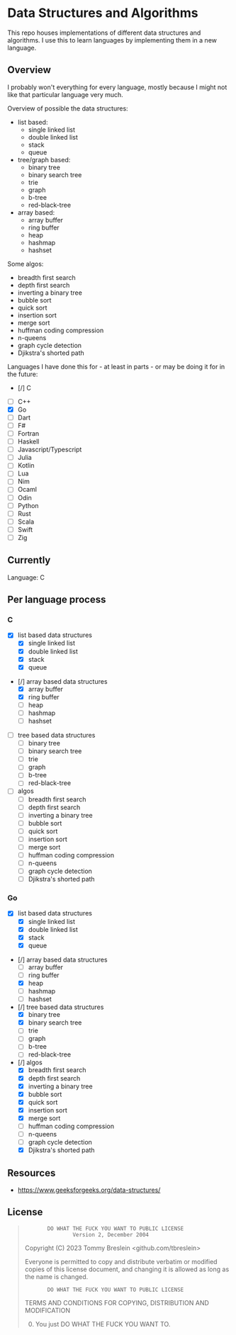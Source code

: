 # Data Structures and Algorithms

This repo houses implementations of different data structures and algorithms.
I use this to learn languages by implementing them in a new language.

## Overview

I probably won't everything for every language, mostly because I might not like that particular language very much.

Overview of possible the data structures:

- list based:
  - single linked list
  - double linked list
  - stack
  - queue
- tree/graph based:
  - binary tree
  - binary search tree
  - trie
  - graph
  - b-tree
  - red-black-tree
- array based:
  - array buffer
  - ring buffer
  - heap
  - hashmap
  - hashset

Some algos:

- breadth first search
- depth first search
- inverting a binary tree
- bubble sort
- quick sort
- insertion sort
- merge sort
- huffman coding compression
- n-queens
- graph cycle detection
- Djikstra's shorted path

Languages I have done this for - at least in parts - or may be doing it for in the future:

- [/] C
- [ ] C++
- [x] Go
- [ ] Dart
- [ ] F#
- [ ] Fortran
- [ ] Haskell
- [ ] Javascript/Typescript
- [ ] Julia
- [ ] Kotlin
- [ ] Lua
- [ ] Nim
- [ ] Ocaml
- [ ] Odin
- [ ] Python
- [ ] Rust
- [ ] Scala
- [ ] Swift
- [ ] Zig

## Currently

Language: C

## Per language process

### C

- [x] list based data structures
  - [x] single linked list
  - [x] double linked list
  - [x] stack
  - [x] queue
- [/] array based data structures
  - [x] array buffer
  - [x] ring buffer
  - [ ] heap
  - [ ] hashmap
  - [ ] hashset
- [ ] tree based data structures
  - [ ] binary tree
  - [ ] binary search tree
  - [ ] trie
  - [ ] graph
  - [ ] b-tree
  - [ ] red-black-tree
- [ ] algos
  - [ ] breadth first search
  - [ ] depth first search
  - [ ] inverting a binary tree
  - [ ] bubble sort
  - [ ] quick sort
  - [ ] insertion sort
  - [ ] merge sort
  - [ ] huffman coding compression
  - [ ] n-queens
  - [ ] graph cycle detection
  - [ ] Djikstra's shorted path

### Go

- [x] list based data structures
  - [x] single linked list
  - [x] double linked list
  - [x] stack
  - [x] queue
- [/] array based data structures
  - [ ] array buffer
  - [ ] ring buffer
  - [x] heap
  - [ ] hashmap
  - [ ] hashset
- [/] tree based data structures
  - [x] binary tree
  - [x] binary search tree
  - [ ] trie
  - [ ] graph
  - [ ] b-tree
  - [ ] red-black-tree
- [/] algos
  - [x] breadth first search
  - [x] depth first search
  - [x] inverting a binary tree
  - [x] bubble sort
  - [x] quick sort
  - [x] insertion sort
  - [x] merge sort
  - [ ] huffman coding compression
  - [ ] n-queens
  - [ ] graph cycle detection
  - [x] Djikstra's shorted path

## Resources

- https://www.geeksforgeeks.org/data-structures/

## License

>            DO WHAT THE FUCK YOU WANT TO PUBLIC LICENSE
>                    Version 2, December 2004
>
> Copyright (C) 2023 Tommy Breslein <github.com/tbreslein>
>
> Everyone is permitted to copy and distribute verbatim or modified
> copies of this license document, and changing it is allowed as long
> as the name is changed.
>
>            DO WHAT THE FUCK YOU WANT TO PUBLIC LICENSE
>
> TERMS AND CONDITIONS FOR COPYING, DISTRIBUTION AND MODIFICATION
>
> 0.  You just DO WHAT THE FUCK YOU WANT TO.
